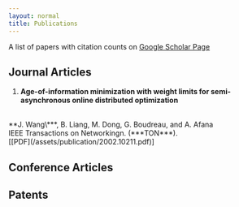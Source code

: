 ```yaml
---
layout: normal
title: Publications
---
```


<div class="infoblock">
    <div class="blockcontent">
    <p>A list of papers with citation counts on <a href="https://scholar.google.com/citations?user=sxZvGpIAAAAJ&hl=en/">Google Scholar Page</a></p>
</div></div>

## Journal Articles
1. **Age-of-information minimization with weight limits for semi-asynchronous online distributed optimization**
  <br>
  **J. Wang\***, B. Liang, M. Dong, G. Boudreau, and A. Afana
  <br>
  IEEE Transactions on Networkingn. (***TON***).
  <br>
  [[PDF](/assets/publication/2002.10211.pdf)]

## Conference Articles


## Patents

